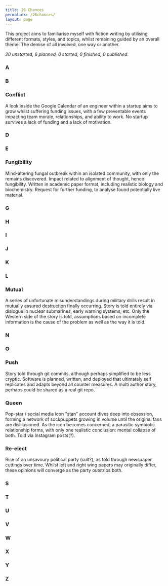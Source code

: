 ```yaml
---
title: 26 Chances
permalink: /26chances/
layout: page
---
```


This project aims to familiarise myself with fiction writing by utilising different formats, styles, and topics, whilst remaining guided by an overall theme: The demise of all involved, one way or another.

*20 unstarted, 6 planned, 0 started, 0 finished, 0 published.*

### A
### B

### **C**onflict

A look inside the Google Calendar of an engineer within a startup aims to grow whilst suffering funding issues, with a few preventable events impacting team morale, relationships, and ability to work. No startup survives a lack of funding and a lack of motivation. 

### D
### E

### **F**ungibility

Mind-altering fungal outbreak within an isolated community, with only the remains discovered. Impact related to alignment of thought, hence fungibility. Written in academic paper format, including realistic biology and biochemistry. Request for further funding, to analyse found potentially live material.

### G
### H
### I
### J
### K
### L

### **M**utual

A series of unfortunate misunderstandings during military drills result in mutually assured destruction finally occurring. Story is told entirely via dialogue in nuclear submarines, early warning systems, etc. Only the Western side of the story is told, assumptions based on incomplete information is the cause of the problem as well as the way it is told.

### N
### O

### **P**ush

Story told through git commits, although perhaps simplified to be less cryptic. Software is planned, written, and deployed that ultimately self replicates and adapts beyond all counter measures. A multi author story, perhaps could be shared as a real git repo.

### **Q**ueen

Pop-star / social media icon "stan" account dives deep into obsession, forming a network of sockpuppets growing in volume until the original fans are disillusioned. As the icon becomes concerned, a parasitic symbiotic relationship forms, with only one realistic conclusion: mental collapse of both. Told via Instagram posts(?).

### **R**e-elect

Rise of an unsavoury political party (cult?), as told through newspaper cuttings over time. Whilst left and right wing papers may originally differ, these opinions will converge as the party outstrips both. 

### S
### T
### U
### V
### W
### X
### Y
### Z